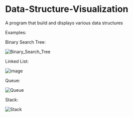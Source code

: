 # Data-Structure-Visualization
A program that build and displays various data structures


Examples:


Binary Search Tree:

![Binary_Search_Tree](https://github.com/NickRatner/Data-Structure-Visualization/assets/64825802/a62d802b-0191-4e1d-bbc7-5f196d6f8b38)



Linked List:

![image](https://github.com/user-attachments/assets/96bc6ea6-e8d3-406a-ad12-aa35bcfa121a)




Queue:

![Queue](https://github.com/NickRatner/Data-Structure-Visualization/assets/64825802/2ec3db91-bc0e-4d3d-a63f-67f4ce59bef2)



Stack:

![Stack](https://github.com/NickRatner/Data-Structure-Visualization/assets/64825802/aa2c09af-7345-4b86-842b-bb27539a5d3d)
